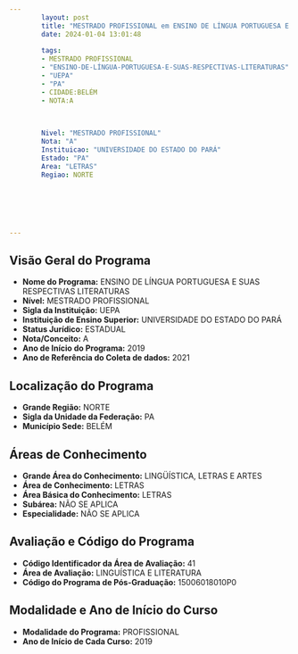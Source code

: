 ```yaml
---
        layout: post
        title: "MESTRADO PROFISSIONAL em ENSINO DE LÍNGUA PORTUGUESA E SUAS RESPECTIVAS LITERATURAS na UEPA  "
        date: 2024-01-04 13:01:48
     
        tags:
        - MESTRADO PROFISSIONAL
        - "ENSINO-DE-LÍNGUA-PORTUGUESA-E-SUAS-RESPECTIVAS-LITERATURAS"
        - "UEPA"
        - "PA"
        - CIDADE:BELÉM
        - NOTA:A
        
       

        Nivel: "MESTRADO PROFISSIONAL"
        Nota: "A"
        Instituicao: "UNIVERSIDADE DO ESTADO DO PARÁ"
        Estado: "PA"
        Area: "LETRAS"
        Regiao: NORTE
        
        
        
        
        
        
---
```

## Visão Geral do Programa
- **Nome do Programa:** ENSINO DE LÍNGUA PORTUGUESA E SUAS RESPECTIVAS LITERATURAS
- **Nível:** MESTRADO PROFISSIONAL
- **Sigla da Instituição:** UEPA
- **Instituição de Ensino Superior:** UNIVERSIDADE DO ESTADO DO PARÁ
- **Status Jurídico:** ESTADUAL
- **Nota/Conceito:** A
- **Ano de Início do Programa:** 2019
- **Ano de Referência do Coleta de dados:** 2021

## Localização do Programa
- **Grande Região:** NORTE
- **Sigla da Unidade da Federação:** PA
- **Município Sede:** BELÉM

## Áreas de Conhecimento
- **Grande Área do Conhecimento:** LINGÜÍSTICA, LETRAS E ARTES
- **Área de Conhecimento:** LETRAS
- **Área Básica do Conhecimento:** LETRAS
- **Subárea:** NÃO SE APLICA
- **Especialidade:** NÃO SE APLICA

## Avaliação e Código do Programa
- **Código Identificador da Área de Avaliação:** 41
- **Área de Avaliação:** LINGUÍSTICA E LITERATURA
- **Código do Programa de Pós-Graduação:** 15006018010P0


## Modalidade e Ano de Início do Curso
- **Modalidade do Programa:** PROFISSIONAL
- **Ano de Início de Cada Curso:** 2019
